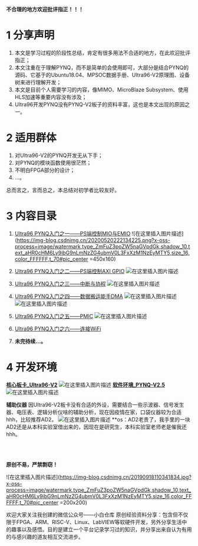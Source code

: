 


**不合理的地方欢迎批评指正！！！**

#  1 分享声明

 1. 本文是学习过程的阶段性总结，肯定有很多用法不合适的地方，在此欢迎批评指正；
 2. 本文注重在于理解PYNQ，而不是简单的会使用即可，大部分是结合PYNQ的源码、它基于的Ubuntu18.04、MPSOC数据手册、Ultra96-V2原理图、设备树来进行理解开发；
 3. 本文是目前个人需要学习的内容，像MIMO、MicroBlaze Subsystem、使用HLS加速等重要内容没有涉及；
 4. Ultra96开发PYNQ没有PYNQ-V2板子的资料丰富，这也是本文出现的原因之一。

#  2 适用群体

 1. 对Ultra96-V2的PYNQ开发无从下手；
 2. 对PYNQ的模块函数使用很茫然；
 3. 不明白FPGA部分的设计；
 4. ...。

总而言之，言而总之，本总结对初学者比较友好。

#  3 内容目录
 1. [Ultra96 PYNQ入门之一——PS端控制MIO与EMIO](https://blog.csdn.net/qq_35712169/article/details/106038000)
![在这里插入图片描述](https://img-blog.csdnimg.cn/20200520222134225.png?x-oss-process=image/watermark,type_ZmFuZ3poZW5naGVpdGk,shadow_10,text_aHR0cHM6Ly9ibG9nLmNzZG4ubmV0L3FxXzM1NzEyMTY5,size_16,color_FFFFFF,t_70#pic_center =450x160)
 2. [Ultra96 PYNQ入门之二——PS端控制AXI GPIO](https://blog.csdn.net/qq_35712169/article/details/106246416)
![在这里插入图片描述](https://img-blog.csdnimg.cn/20200520234402673.png?x-oss-process=image/watermark,type_ZmFuZ3poZW5naGVpdGk,shadow_10,text_aHR0cHM6Ly9ibG9nLmNzZG4ubmV0L3FxXzM1NzEyMTY5,size_16,color_FFFFFF,t_70#pic_center )
 3. [Ultra96 PYNQ入门之三——中断与协程](https://blog.csdn.net/qq_35712169/article/details/106247110)
 ![在这里插入图片描述](https://img-blog.csdnimg.cn/20200521000107102.png?x-oss-process=image/watermark,type_ZmFuZ3poZW5naGVpdGk,shadow_10,text_aHR0cHM6Ly9ibG9nLmNzZG4ubmV0L3FxXzM1NzEyMTY5,size_16,color_FFFFFF,t_70#pic_center)
 4. [Ultra96 PYNQ入门之四——数据搬运能手DMA](https://blog.csdn.net/qq_35712169/article/details/106249333)
 ![在这里插入图片描述](https://img-blog.csdnimg.cn/20200521092155846.png?x-oss-process=image/watermark,type_ZmFuZ3poZW5naGVpdGk,shadow_10,text_aHR0cHM6Ly9ibG9nLmNzZG4ubmV0L3FxXzM1NzEyMTY5,size_16,color_FFFFFF,t_70#pic_center)
 ![在这里插入图片描述](https://img-blog.csdnimg.cn/20200521094405745.png?x-oss-process=image/watermark,type_ZmFuZ3poZW5naGVpdGk,shadow_10,text_aHR0cHM6Ly9ibG9nLmNzZG4ubmV0L3FxXzM1NzEyMTY5,size_16,color_FFFFFF,t_70#pic_center)
 
 5. [Ultra96 PYNQ入门之五——PMIC](https://blog.csdn.net/qq_35712169/article/details/106253118)
 ![在这里插入图片描述](https://img-blog.csdnimg.cn/20200521114526837.png?x-oss-process=image/watermark,type_ZmFuZ3poZW5naGVpdGk,shadow_10,text_aHR0cHM6Ly9ibG9nLmNzZG4ubmV0L3FxXzM1NzEyMTY5,size_16,color_FFFFFF,t_70)
 6. [Ultra96 PYNQ入门之六——连接WiFi](https://blog.csdn.net/qq_35712169/article/details/106254473)
 7. **未完待续...。**

 

#  4 开发环境

 **[核心板卡_Ultra96-V2](https://www.avnet.com/wps/portal/us/products/new-product-introductions/npi/aes-ultra96-v2/)**
![在这里插入图片描述](https://img-blog.csdnimg.cn/2020052112350474.png?x-oss-process=image/watermark,type_ZmFuZ3poZW5naGVpdGk,shadow_10,text_aHR0cHM6Ly9ibG9nLmNzZG4ubmV0L3FxXzM1NzEyMTY5,size_16,color_FFFFFF,t_70#pic_center)
**[软件环境_PYNQ-V2.5](http://www.pynq.io/board.html)**![在这里插入图片描述](https://img-blog.csdnimg.cn/2020052020170826.png?x-oss-process=image/watermark,type_ZmFuZ3poZW5naGVpdGk,shadow_10,text_aHR0cHM6Ly9ibG9nLmNzZG4ubmV0L3FxXzM1NzEyMTY5,size_16,color_FFFFFF,t_70#pic_center)

**辅助仪器**
因Ultra96-V2板卡没有合适的外设，需要结合一些示波器、信号发生器、电压表、逻辑分析仪啥的辅助分析，现在因疫情在家，口袋仪器较为合适hhh，比较推荐AD2。
![在这里插入图片描述](https://img-blog.csdnimg.cn/20200521123350869.png?x-oss-process=image/watermark,type_ZmFuZ3poZW5naGVpdGk,shadow_10,text_aHR0cHM6Ly9ibG9nLmNzZG4ubmV0L3FxXzM1NzEyMTY5,size_16,color_FFFFFF,t_70#pic_center)
**os：AD2老贵了，我手里的一块AD2还是从本科实验室借出来的，因现在是研究生，本科实验室老师老是催我还hhh。


<br />
<br />

**原创不易，严禁剽窃！**

![在这里插入图片描述](https://img-blog.csdnimg.cn/20190918110341834.jpg?x-oss-process=image/watermark,type_ZmFuZ3poZW5naGVpdGk,shadow_10,text_aHR0cHM6Ly9ibG9nLmNzZG4ubmV0L3FxXzM1NzEyMTY5,size_16,color_FFFFFF,t_70#pic_center  =200x200)


欢迎大家关注我创建的微信公众号——小白仓库
原创经验资料分享：包含但不仅限于FPGA、ARM、RISC-V、Linux、LabVIEW等软硬件开发，另外分享生活中的趣事以及感悟。目的是建立一个平台记录学习过的知识，并分享出来自认为有用的与感兴趣的道友相互交流进步。
